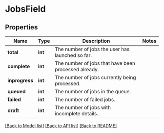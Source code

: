 # JobsField

## Properties
Name | Type | Description | Notes
------------ | ------------- | ------------- | -------------
**total** | **int** | The number of jobs the user has launched so far. | 
**complete** | **int** | The number of jobs that have been processed already. | 
**inprogress** | **int** | The number of jobs currently being processed. | 
**queued** | **int** | The number of jobs in the queue. | 
**failed** | **int** | The number of failed jobs. | 
**draft** | **int** | The number of jobs with incomplete details. | 

[[Back to Model list]](../README.md#documentation-for-models) [[Back to API list]](../README.md#documentation-for-api-endpoints) [[Back to README]](../README.md)

